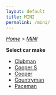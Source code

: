 ```yaml
---
layout: default
title: MINI
permalink: /mini/
---
```

[*Home*](/) > [*MINI*](/mini/)

**Select car make**

- [Clubman](/mini/clubman/)
- [Cooper S](/mini/cooper-s/)
- [Cooper](/mini/cooper/)
- [Countryman](/mini/countryman/)
- [Paceman](/mini/paceman/)
